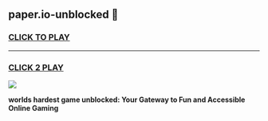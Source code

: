 
## paper.io-unblocked 👋
<h3>
<a href="https://premium.freeplayer.one?title=paper.io-unblocked&ref=14F">CLICK TO PLAY</a></h3>
<hr>

<h3>
<a href="https://premium.freeplayer.one?title=paper.io-unblocked&ref=14F">CLICK 2 PLAY</a>
  
</h3>

<a href="https://premium.freeplayer.one?title=paper.io-unblocked&ref=12F/"><img src="https://clearcache.store/games.png"></a>


**worlds hardest game unblocked: Your Gateway to Fun and Accessible Online Gaming**
